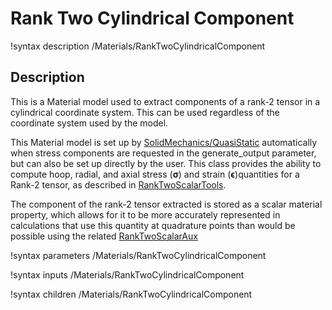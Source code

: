 # Rank Two Cylindrical Component

!syntax description /Materials/RankTwoCylindricalComponent

## Description

This is a Material model used to extract components of a rank-2 tensor in a
cylindrical coordinate system. This can be used regardless of the coordinate
system used by the model.

This Material model is set up by
[SolidMechanics/QuasiStatic](/Physics/SolidMechanics/QuasiStatic/index.md) automatically
when stress components are requested in the generate_output parameter, but can
also be set up directly by the user.  This class provides the ability to compute
hoop, radial, and axial stress ($\boldsymbol{\sigma}$) and strain
($\boldsymbol{\epsilon}$)quantities for a Rank-2 tensor, as described in
[RankTwoScalarTools](RankTwoScalarTools.md).  

The component of the rank-2 tensor extracted is stored as a scalar material
property, which allows for it to be more accurately represented in calculations
that use this quantity at quadrature points than would be possible using the
related [RankTwoScalarAux](RankTwoScalarAux.md)

!syntax parameters /Materials/RankTwoCylindricalComponent

!syntax inputs /Materials/RankTwoCylindricalComponent

!syntax children /Materials/RankTwoCylindricalComponent
